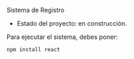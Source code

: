 <hi> Sistema de Registro</hi>

- Estado del proyecto: en construcción.

Para ejecutar el sistema, debes poner:

```npm install react```
